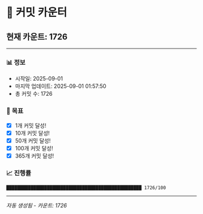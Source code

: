 # 🔢 커밋 카운터

## 현재 카운트: 1726

---

### 📊 정보
- 시작일: 2025-09-01
- 마지막 업데이트: 2025-09-01 01:57:50
- 총 커밋 수: 1726

### 🎯 목표
- [x] 1개 커밋 달성!
- [x] 10개 커밋 달성!
- [x] 50개 커밋 달성!
- [x] 100개 커밋 달성!
- [x] 365개 커밋 달성!

### 📈 진행률
```
██████████████████████████████████████████████████ 1726/100
```

---
*자동 생성됨 - 카운트: 1726*
